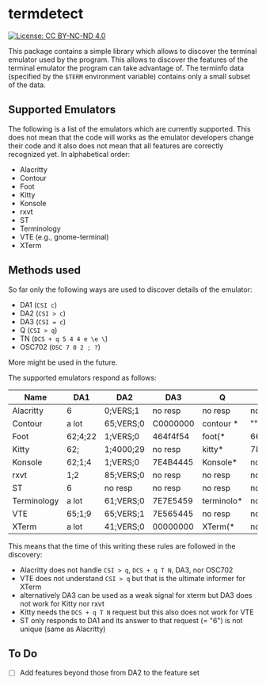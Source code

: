# termdetect

[![License: CC BY-NC-ND 4.0](https://img.shields.io/badge/License-CC_BY--NC--ND_4.0-lightgrey.svg)](https://creativecommons.org/licenses/by-nc-nd/4.0/)

This package contains a simple library which allows to discover the terminal emulator
used by the program.  This allows to discover the features of the terminal emulator the
program can take advantage of.  The terminfo data (specified by the `$TERM` environment
variable) contains only a small subset of the data.


## Supported Emulators

The following is a list of the emulators which are currently supported.  This does not mean
that the code will works as the emulator developers change their code and it also does not
mean that all features are correctly recognized yet.  In alphabetical order:

- Alacritty
- Contour
- Foot
- Kitty
- Konsole
- rxvt
- ST
- Terminology
- VTE (e.g., gnome-terminal)
- XTerm


## Methods used

So far only the following ways are used to discover details of the emulator:

- DA1 (`CSI c`)
- DA2 (`CSI > c`)
- DA3 (`CSI = c`)
- Q (`CSI > q`)
- TN (`DCS + q 5 4 4 e \e \`)
- OSC702 (`OSC 7 0 2 ; ?`)

More might be used in the future.

The supported emulators respond as follows:

| Name           |    DA1    |    DA2    |    DA3    |     Q     |    TN     |   OSC702   |
|----------------|-----------|-----------|-----------|-----------|-----------|------------|
| Alacritty      | 6         | 0;VERS;1  | no resp   | no resp   | no resp   |            |
| Contour        | a lot     | 65;VERS;0 | C0000000  | contour * | ""        |            |
| Foot           | 62;4;22   | 1;VERS;0  | 464f4f54  | foot(*    | 666F6F74  |            |
| Kitty          | 62;       | 1;4000;29 | no resp   | kitty*    | 78746572* |            |
| Konsole        | 62;1;4    | 1;VERS;0  | 7E4B4445  | Konsole*  | no esp    |            |
| rxvt           | 1;2       | 85;VERS;0 | no resp   | no resp   | no resp   | rxvt*      |
| ST             | 6         | no resp   | no resp   | no resp   | no resp   |            |
| Terminology    | a lot     | 61;VERS;0 | 7E7E5459  | terminolo*| no resp   |            |
| VTE            | 65;1;9    | 65;VERS;1 | 7E565445  | no resp   | no resp   |            |
| XTerm          | a lot     | 41;VERS;0 | 00000000  | XTerm(*   | no resp   |            |

This means that the time of this writing these rules are followed in the discovery:

- Alacritty does not handle `CSI > q`, `DCS + q T N`, DA3, nor OSC702
- VTE does not understand `CSI > q` but that is the ultimate informer for XTerm
- alternatively DA3 can be used as a weak signal for xterm but DA3 does not work for Kitty nor rxvt
- Kitty needs the `DCS + q T N` request but this also does not work for VTE
- ST only responds to DA1 and its answer to that request (= "6") is not unique (same as Alacritty)


## To Do

- [ ] Add features beyond those from DA2 to the feature set
